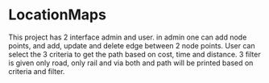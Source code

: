 # LocationMaps
This project has 2 interface admin and user. in admin one can add node points, and add, update and delete edge between 2 node points. User can select the 3 criteria to get the path based on cost, time and distance. 3 filter is given only road, only rail and via both and path will be printed based on criteria and filter.
